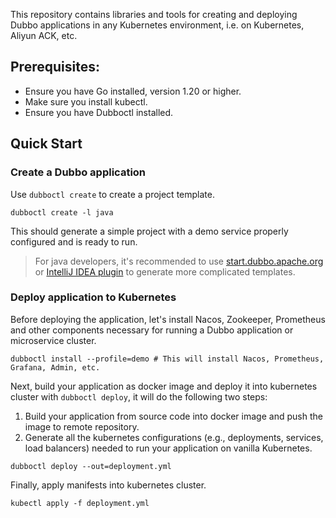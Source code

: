 
This repository contains libraries and tools for creating and deploying Dubbo applications in any Kubernetes environment, i.e. on Kubernetes, Aliyun ACK, etc.

## Prerequisites:
* Ensure you have Go installed, version 1.20 or higher.
* Make sure you install kubectl.
* Ensure you have Dubboctl installed.

## Quick Start
### Create a Dubbo application
Use `dubboctl create` to create a project template.

```shell
dubboctl create -l java
```

This should generate a simple project with a demo service properly configured and is ready to run. 

> For java developers, it's recommended to use [start.dubbo.apache.org]() or [IntelliJ IDEA plugin]() to generate more complicated templates.

### Deploy application to Kubernetes
Before deploying the application, let's install Nacos, Zookeeper, Prometheus and other components necessary for running a Dubbo application or microservice cluster.

```shell
dubboctl install --profile=demo # This will install Nacos, Prometheus, Grafana, Admin, etc.
```

Next, build your application as docker image and deploy it into kubernetes cluster with `dubboctl deploy`, it will do the following two steps:

1. Build your application from source code into docker image and push the image to remote repository.
2. Generate all the kubernetes configurations (e.g., deployments, services, load balancers) needed to run your application on vanilla Kubernetes.

```shell
dubboctl deploy --out=deployment.yml
```

Finally, apply manifests into kubernetes cluster.

```shell
kubectl apply -f deployment.yml
```
